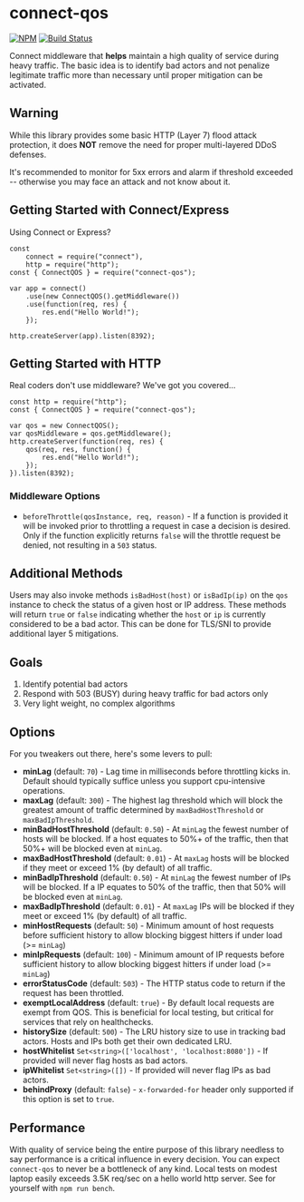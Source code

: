 # connect-qos

[![NPM](https://nodei.co/npm/connect-qos.png?mini=true)](https://nodei.co/npm/connect-qos/) [![Build Status](https://app.travis-ci.com/godaddy/connect-qos.svg?branch=main)](https://app.travis-ci.com/godaddy/connect-qos)

Connect middleware that **helps** maintain a high quality of service during heavy traffic. The basic
idea is to identify bad actors and not penalize legitimate traffic more than necessary until
proper mitigation can be activated.


## Warning

While this library provides some basic HTTP (Layer 7) flood attack protection,
it does **NOT** remove the need for proper multi-layered DDoS defenses.

It's recommended to monitor for 5xx errors and alarm if threshold exceeded --
otherwise you may face an attack and not know about it.


## Getting Started with Connect/Express

Using Connect or Express?

	const 
		connect = require("connect"),
		http = require("http");
	const { ConnectQOS } = require("connect-qos");

	var app = connect()
		.use(new ConnectQOS().getMiddleware())
		.use(function(req, res) {
			res.end("Hello World!");
		});

	http.createServer(app).listen(8392);


## Getting Started with HTTP

Real coders don't use middleware? We've got you covered...

	const http = require("http");
	const { ConnectQOS } = require("connect-qos");

	var qos = new ConnectQOS();
	var qosMiddleware = qos.getMiddleware();
	http.createServer(function(req, res) {
		qos(req, res, function() {
			res.end("Hello World!");
		});
	}).listen(8392);

### Middleware Options

* `beforeThrottle(qosInstance, req, reason)` - If a function is provided it will be
  invoked prior to throttling a request in case a decision is desired. Only if
	the function explicitly returns `false` will the throttle request be denied,
	not resulting in a `503` status.

## Additional Methods

Users may also invoke methods `isBadHost(host)` or `isBadIp(ip)` on the `qos` instance to check the status of a given host or IP address. These methods will return `true` or `false` indicating whether the `host` or `ip` is currently considered to be a bad actor. This can be done for TLS/SNI to provide additional layer 5 mitigations.

## Goals

1. Identify potential bad actors
2. Respond with 503 (BUSY) during heavy traffic for bad actors only
3. Very light weight, no complex algorithms



## Options

For you tweakers out there, here's some levers to pull:

* **minLag** (default: `70`) - Lag time in milliseconds before throttling kicks in.
  Default should typically suffice unless you support cpu-intensive operations.
* **maxLag** (default: `300`) - The highest lag threshold which will block the
  greatest amount of traffic determined by `maxBadHostThreshold` or `maxBadIpThreshold`.
* **minBadHostThreshold** (default: `0.50`) - At `minLag` the fewest number of hosts
  will be blocked. If a host equates to 50%+ of the traffic,
	then that 50%+ will be blocked even at `minLag`.
* **maxBadHostThreshold** (default: `0.01`) - At `maxLag` hosts will be blocked
  if they meet or exceed 1% (by default) of all traffic.
* **minBadIpThreshold** (default: `0.50`) - At `minLag` the fewest number of IPs
  will be blocked. If a IP equates to 50% of the traffic,
	then that 50% will be blocked even at `minLag`.
* **maxBadIpThreshold** (default: `0.01`) - At `maxLag` IPs will be blocked
  if they meet or exceed 1% (by default) of all traffic.
* **minHostRequests** (default: `50`) - Minimum amount of host requests before
  sufficient history to allow blocking biggest hitters if under load (>= `minLag`)
* **minIpRequests** (default: `100`) - Minimum amount of IP requests before
  sufficient history to allow blocking biggest hitters if under load (>= `minLag`)
* **errorStatusCode** (default: `503`) - The HTTP status code to return if the
  request has been throttled.
* **exemptLocalAddress** (default: `true`) - By default local requests are exempt
  from QOS. This is beneficial for local testing, but critical for services that
	rely on healthchecks.
* **historySize** (default: `500`) - The LRU history size to use in
  tracking bad actors. Hosts and IPs both get their own dedicated LRU.
* **hostWhitelist** `Set<string>(['localhost', 'localhost:8080'])` - If provided will never flag hosts as bad actors.
* **ipWhitelist** `Set<string>([])` - If provided will never flag IPs as bad actors.
* **behindProxy** (default: `false`) - `x-forwarded-for` header only supported
  if this option is set to `true`.


## Performance

With quality of service being the entire purpose of this library needless to say
performance is a critical influence in every decision. You can expect `connect-qos`
to never be a bottleneck of any kind. Local tests on modest laptop easily
exceeds 3.5K req/sec on a hello world http server. See for yourself with
`npm run bench`.
